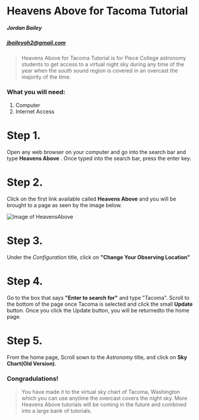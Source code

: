 # Heavens Above for Tacoma Tutorial
##### Jordan Bailey
##### jbaileyoh2@gmail.com
 > Heavens Above for Tacoma Tutorial is for Piece College astronomy students to get access to a virtual night sky during any time of the year when the south sound region is covered in an overcast the majority of the time.
### What you will need: 
1. Computer
2. Internet Access

# Step 1. 
Open any web browser on your computer and go into the search bar and type **Heavens Above** . Once typed into the search bar, press the enter key.

# Step 2. 
Click on the first link available called **Heavens Above** and you will be brought to a page as seen by the image below.

![Image of HeavensAbove](https://upload.wikimedia.org/wikipedia/commons/9/9b/Heavens-Above_Home_Page.jpg)

# Step 3. 
Under the *Configuration* title, click on **"Change Your Observing Location"**

# Step 4. 
Go to the box that says **"Enter to search for"** and type "Tacoma". Scroll to the bottom of the page once Tacoma is selected and click the small **Update** button. Once you click the Update button, you will be returnedto the home page.

# Step 5. 
From the home page, Scroll sown to the *Astronomy* title, and click on **Sky Chart(Old Version)**.

### Congradulations!
> You have made it to the virtual sky chart of Tacoma, Washington which you can use anytime the overcast covers the night sky.
> More Heavens Above tutorials will be coming in the future and combined into a large bank of tutorials.
